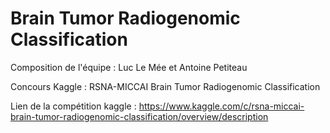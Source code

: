 # Brain Tumor Radiogenomic Classification

Composition de l'équipe : Luc Le Mée et Antoine Petiteau

Concours Kaggle : RSNA-MICCAI Brain Tumor Radiogenomic Classification

Lien de la compétition kaggle : https://www.kaggle.com/c/rsna-miccai-brain-tumor-radiogenomic-classification/overview/description

